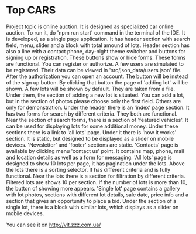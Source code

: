 # Top CARS
Project topic is online auction. 
It is designed as specialized car online auction.
To run it, do 'npm run start' command in the terminal of the IDE.
It is developed, as a single page application.
It has header section with search field, menu, slider and a block with total amound of lots.
Header section has also a line with a contact phone, day-night theme switcher and buttons for signing up or registration.
These buttons show or hide forms. These forms are functional. You can register or authorize. A few users are simulated to be registered. 
Their data can be viewed in 'src/json_data/users.json' file. After the authorization you can open an account. The button will be instead of the sign up button.
By clicking that button the page of 'adding lot' will be shown. A few lots will be shown by default. They are taken from a file.
Under them, the section of adding a new lot is situated. You can add a lot, but in the section of photos please choose only the first field. Others are only for demonstration.
Under the header there is an 'index' page section. It has two forms for search by different criteria. They both are functional.
Near the section of search forms, there is a section of 'featured vehicles'. It can be used for displaying lots for some additional money.
Under these sections there is a link to 'all lots' page. Under it there is 'how it works' section. It is static, but designed to be displayed as a slider on mobile devices.
'Newsletter' and 'footer' sections are static.
'Contacts' page is available by clicking menu 'contact us' point. It contains map, phone, mail and location details as well as a form for messaging.
'All lots' page is designed to show 10 lots per page, it has pagination under the lots. Above the lots there is a sorting selector. It has different criteria and is fully functional.
Near the lots there is a section for filtration by different criteria.
Filtered lots are shows 10 per section. If the number of lots is more than 10, the button of showing more appears.
'Single lot' page contains a gallery with lot photos, sections with different lot details, sale date, price info and a section that gives an opportunity to place a bid.
Under the section of a single lot, there is a block with similar lots, which displays as a slider on mobile devices.  

You can see it on http://vlt.zzz.com.ua/

